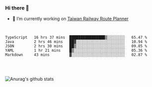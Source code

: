 ### Hi there 👋

- 🔭 I’m currently working on [Taiwan Railway Route Planner](https://github.com/Taiwan-Railway-Route-Planner)

<br/>

<!--START_SECTION:waka-->
```text
TypeScript   16 hrs 37 mins  ████████████████▒░░░░░░░░   65.47 % 
Java         2 hrs 46 mins   ██▓░░░░░░░░░░░░░░░░░░░░░░   10.94 % 
JSON         2 hrs 30 mins   ██▒░░░░░░░░░░░░░░░░░░░░░░   09.85 % 
YAML         1 hr 21 mins    █▒░░░░░░░░░░░░░░░░░░░░░░░   05.36 % 
Markdown     43 mins         ▓░░░░░░░░░░░░░░░░░░░░░░░░   02.87 % 
```
<!--END_SECTION:waka-->

<br/>
<br/>

![Anurag's github stats](https://github-readme-stats.vercel.app/api?username=DepickereSven&show_icons=true&theme=tokyonight)



<!--
**DepickereSven/DepickereSven** is a ✨ _special_ ✨ repository because its `README.md` (this file) appears on your GitHub profile.

Here are some ideas to get you started:

- 🔭 I’m currently working on ...
- 🌱 I’m currently learning ...
- 👯 I’m looking to collaborate on ...
- 🤔 I’m looking for help with ...
- 💬 Ask me about ...
- 📫 How to reach me: ...
- 😄 Pronouns: ...
- ⚡ Fun fact: ...
-->
